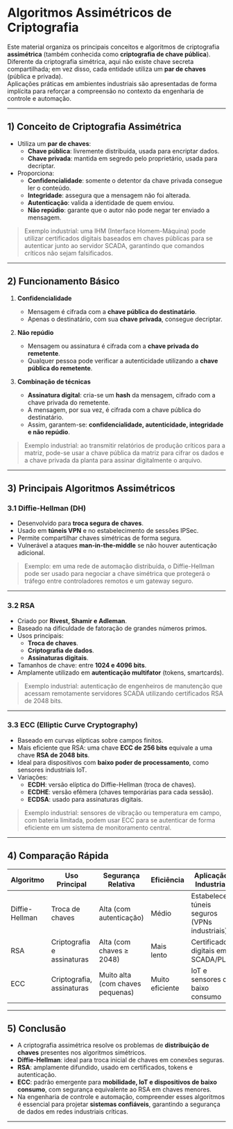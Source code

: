# Algoritmos Assimétricos de Criptografia

Este material organiza os principais conceitos e algoritmos de criptografia **assimétrica** (também conhecida como **criptografia de chave pública**). Diferente da criptografia simétrica, aqui não existe chave secreta compartilhada; em vez disso, cada entidade utiliza um **par de chaves** (pública e privada).  
Aplicações práticas em ambientes industriais são apresentadas de forma implícita para reforçar a compreensão no contexto da engenharia de controle e automação.

---

## 1) Conceito de Criptografia Assimétrica

- Utiliza um **par de chaves**:
  - **Chave pública**: livremente distribuída, usada para encriptar dados.
  - **Chave privada**: mantida em segredo pelo proprietário, usada para decriptar.  
- Proporciona:
  - **Confidencialidade**: somente o detentor da chave privada consegue ler o conteúdo.  
  - **Integridade**: assegura que a mensagem não foi alterada.  
  - **Autenticação**: valida a identidade de quem enviou.  
  - **Não repúdio**: garante que o autor não pode negar ter enviado a mensagem.

> Exemplo industrial: uma IHM (Interface Homem-Máquina) pode utilizar certificados digitais baseados em chaves públicas para se autenticar junto ao servidor SCADA, garantindo que comandos críticos não sejam falsificados.

---

## 2) Funcionamento Básico

1. **Confidencialidade**  
   - Mensagem é cifrada com a **chave pública do destinatário**.  
   - Apenas o destinatário, com sua **chave privada**, consegue decriptar.  

2. **Não repúdio**  
   - Mensagem ou assinatura é cifrada com a **chave privada do remetente**.  
   - Qualquer pessoa pode verificar a autenticidade utilizando a **chave pública do remetente**.  

3. **Combinação de técnicas**  
   - **Assinatura digital**: cria-se um **hash** da mensagem, cifrado com a chave privada do remetente.  
   - A mensagem, por sua vez, é cifrada com a chave pública do destinatário.  
   - Assim, garantem-se: **confidencialidade, autenticidade, integridade e não repúdio**.  

> Exemplo industrial: ao transmitir relatórios de produção críticos para a matriz, pode-se usar a chave pública da matriz para cifrar os dados e a chave privada da planta para assinar digitalmente o arquivo.

---

## 3) Principais Algoritmos Assimétricos

### 3.1 Diffie-Hellman (DH)
- Desenvolvido para **troca segura de chaves**.  
- Usado em **túneis VPN** e no estabelecimento de sessões IPSec.  
- Permite compartilhar chaves simétricas de forma segura.  
- Vulnerável a ataques **man-in-the-middle** se não houver autenticação adicional.  

> Exemplo: em uma rede de automação distribuída, o Diffie-Hellman pode ser usado para negociar a chave simétrica que protegerá o tráfego entre controladores remotos e um gateway seguro.

---

### 3.2 RSA
- Criado por **Rivest, Shamir e Adleman**.  
- Baseado na dificuldade de fatoração de grandes números primos.  
- Usos principais:
  - **Troca de chaves**.  
  - **Criptografia de dados**.  
  - **Assinaturas digitais**.  
- Tamanhos de chave: entre **1024 e 4096 bits**.  
- Amplamente utilizado em **autenticação multifator** (tokens, smartcards).  

> Exemplo industrial: autenticação de engenheiros de manutenção que acessam remotamente servidores SCADA utilizando certificados RSA de 2048 bits.

---

### 3.3 ECC (Elliptic Curve Cryptography)
- Baseado em curvas elípticas sobre campos finitos.  
- Mais eficiente que RSA: uma chave **ECC de 256 bits** equivale a uma chave **RSA de 2048 bits**.  
- Ideal para dispositivos com **baixo poder de processamento**, como sensores industriais IoT.  
- Variações:
  - **ECDH**: versão elíptica do Diffie-Hellman (troca de chaves).  
  - **ECDHE**: versão efêmera (chaves temporárias para cada sessão).  
  - **ECDSA**: usado para assinaturas digitais.  

> Exemplo industrial: sensores de vibração ou temperatura em campo, com bateria limitada, podem usar ECC para se autenticar de forma eficiente em um sistema de monitoramento central.

---

## 4) Comparação Rápida

| Algoritmo     | Uso Principal            | Segurança Relativa      | Eficiência          | Aplicação Industrial |
|---------------|--------------------------|--------------------------|---------------------|----------------------|
| Diffie-Hellman| Troca de chaves          | Alta (com autenticação) | Médio               | Estabelecer túneis seguros (VPNs industriais) |
| RSA           | Criptografia e assinaturas| Alta (com chaves ≥ 2048)| Mais lento          | Certificados digitais em SCADA/PLC |
| ECC           | Criptografia, assinaturas| Muito alta (com chaves pequenas) | Muito eficiente    | IoT e sensores de baixo consumo |

---

## 5) Conclusão

- A criptografia assimétrica resolve os problemas de **distribuição de chaves** presentes nos algoritmos simétricos.  
- **Diffie-Hellman**: ideal para troca inicial de chaves em conexões seguras.  
- **RSA**: amplamente difundido, usado em certificados, tokens e autenticação.  
- **ECC**: padrão emergente para **mobilidade, IoT e dispositivos de baixo consumo**, com segurança equivalente ao RSA em chaves menores.  
- Na engenharia de controle e automação, compreender esses algoritmos é essencial para projetar **sistemas confiáveis**, garantindo a segurança de dados em redes industriais críticas.  

---
